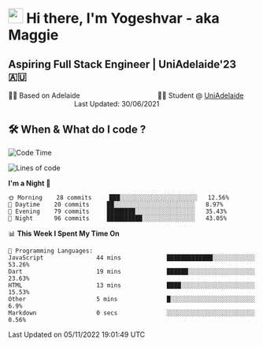 <h1><img src="https://emojis.slackmojis.com/emojis/images/1531849430/4246/blob-sunglasses.gif?1531849430" width="30"/> Hi there, I'm Yogeshvar - aka Maggie</h1>

## Aspiring Full Stack Engineer | UniAdelaide'23 🇦🇺  
🏂🏻  Based on Adelaide &nbsp;&nbsp;&nbsp;&nbsp;&nbsp;&nbsp;&nbsp;&nbsp;&nbsp;&nbsp;&nbsp;&nbsp;&nbsp;&nbsp;&nbsp;&nbsp;&nbsp;&nbsp;&nbsp;&nbsp;&nbsp;&nbsp;&nbsp;&nbsp;&nbsp;&nbsp;&nbsp;&nbsp;&nbsp;&nbsp;&nbsp;&nbsp;&nbsp;&nbsp;&nbsp;&nbsp;&nbsp;&nbsp;&nbsp;👨‍💻 Student @ [UniAdelaide](https://www.adelaide.edu.au)   &nbsp;&nbsp;&nbsp;&nbsp;&nbsp;&nbsp;&nbsp;&nbsp;&nbsp;&nbsp;&nbsp;&nbsp;&nbsp;&nbsp;&nbsp;&nbsp;&nbsp;&nbsp;&nbsp;&nbsp;&nbsp;&nbsp;&nbsp;&nbsp;&nbsp;&nbsp;&nbsp;&nbsp;&nbsp;&nbsp;&nbsp;&nbsp; &nbsp;Last Updated: 30/06/2021

## 🛠 When & What do I code ?  

<!--START_SECTION:waka-->
![Code Time](http://img.shields.io/badge/Code%20Time-1%2C832%20hrs%2029%20mins-blue)

![Lines of code](https://img.shields.io/badge/From%20Hello%20World%20I%27ve%20Written-2%20Million%20lines%20of%20code-blue)

**I'm a Night 🦉** 

```text
🌞 Morning    28 commits     ███░░░░░░░░░░░░░░░░░░░░░░   12.56% 
🌆 Daytime    20 commits     ██░░░░░░░░░░░░░░░░░░░░░░░   8.97% 
🌃 Evening    79 commits     ████████░░░░░░░░░░░░░░░░░   35.43% 
🌙 Night      96 commits     ██████████░░░░░░░░░░░░░░░   43.05%

```


📊 **This Week I Spent My Time On** 

```text
💬 Programming Languages: 
JavaScript               44 mins             █████████████░░░░░░░░░░░░   53.26% 
Dart                     19 mins             ██████░░░░░░░░░░░░░░░░░░░   23.63% 
HTML                     13 mins             ████░░░░░░░░░░░░░░░░░░░░░   15.53% 
Other                    5 mins              █░░░░░░░░░░░░░░░░░░░░░░░░   6.9% 
Markdown                 0 secs              ░░░░░░░░░░░░░░░░░░░░░░░░░   0.56%

```


 Last Updated on 05/11/2022 19:01:49 UTC
<!--END_SECTION:waka-->
